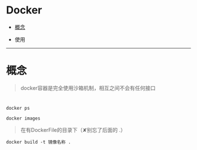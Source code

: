 # Docker

* [概念](#概念)

* 使用

---
# 概念

> docker容器是完全使用沙箱机制，相互之间不会有任何接口

# 
```
docker ps
```
```
docker images
```
> 在有DockerFile的目录下（✘别忘了后面的 .）
```
docker build -t 镜像名称 .
```
